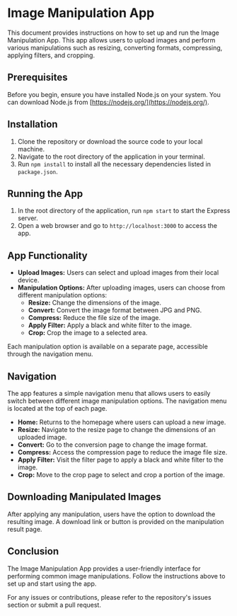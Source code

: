 # Image Manipulation App

This document provides instructions on how to set up and run the Image Manipulation App. This app allows users to upload images and perform various manipulations such as resizing, converting formats, compressing, applying filters, and cropping.

## Prerequisites

Before you begin, ensure you have installed Node.js on your system. You can download Node.js from [https://nodejs.org/](https://nodejs.org/).

## Installation

1. Clone the repository or download the source code to your local machine.
2. Navigate to the root directory of the application in your terminal.
3. Run `npm install` to install all the necessary dependencies listed in `package.json`.

## Running the App

1. In the root directory of the application, run `npm start` to start the Express server.
2. Open a web browser and go to `http://localhost:3000` to access the app.

## App Functionality

- **Upload Images:** Users can select and upload images from their local device.
- **Manipulation Options:** After uploading images, users can choose from different manipulation options:
  - **Resize:** Change the dimensions of the image.
  - **Convert:** Convert the image format between JPG and PNG.
  - **Compress:** Reduce the file size of the image.
  - **Apply Filter:** Apply a black and white filter to the image.
  - **Crop:** Crop the image to a selected area.

Each manipulation option is available on a separate page, accessible through the navigation menu.

## Navigation

The app features a simple navigation menu that allows users to easily switch between different image manipulation options. The navigation menu is located at the top of each page.

- **Home:** Returns to the homepage where users can upload a new image.
- **Resize:** Navigate to the resize page to change the dimensions of an uploaded image.
- **Convert:** Go to the conversion page to change the image format.
- **Compress:** Access the compression page to reduce the image file size.
- **Apply Filter:** Visit the filter page to apply a black and white filter to the image.
- **Crop:** Move to the crop page to select and crop a portion of the image.

## Downloading Manipulated Images

After applying any manipulation, users have the option to download the resulting image. A download link or button is provided on the manipulation result page.

## Conclusion

The Image Manipulation App provides a user-friendly interface for performing common image manipulations. Follow the instructions above to set up and start using the app.

For any issues or contributions, please refer to the repository's issues section or submit a pull request.
```